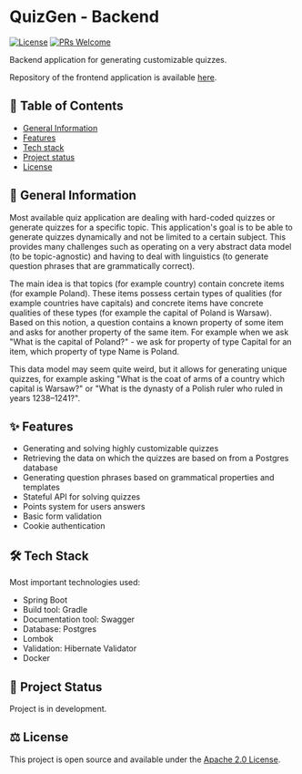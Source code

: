 # QuizGen - Backend

[![License](https://img.shields.io/badge/License-Apache%202.0-blue.svg)](https://opensource.org/licenses/Apache-2.0)
[![PRs Welcome](https://img.shields.io/badge/PRs-welcome-brightgreen.svg)](http://makeapullrequest.com)

Backend application for generating customizable quizzes.

Repository of the frontend application is available [here](https://github.com/mslabek/quizgen-website).


## 📖 Table of Contents

- [General Information](https://github.com/mslabek/quizgen-backend#-general-information)
- [Features](https://github.com/mslabek/quizgen-backend#-features)
- [Tech stack](https://github.com/mslabek/quizgen-backend#-tech-stack)
- [Project status](https://github.com/mslabek/quizgen-backend#-project-status)
- [License](https://github.com/mslabek/quizgen-backend#%EF%B8%8F-license)

## 📝 General Information

Most available quiz application are dealing with hard-coded quizzes or generate quizzes for a specific topic. This application's goal is to be able to generate quizzes dynamically and not be limited to a certain subject. This provides many challenges such as operating on a very abstract data model (to be topic-agnostic) and having to deal with linguistics (to generate question phrases that are grammatically correct).

The main idea is that topics (for example country) contain concrete items (for example Poland). These items possess certain types of qualities (for example countries have capitals) and concrete items have concrete qualities of these types (for example the capital of Poland is Warsaw). Based on this notion, a question contains a known property of some item and asks for another property of the same item. For example when we ask "What is the capital of Poland?" - we ask for property of type Capital for an item, which property of type Name is Poland.

This data model may seem quite weird, but it allows for generating unique quizzes, for example asking "What is the coat of arms of a country which capital is Warsaw?" or "What is the dynasty of a Polish ruler who ruled in years 1238–1241?".

## ✨ Features

- Generating and solving highly customizable quizzes
- Retrieving the data on which the quizzes are based on from a Postgres database
- Generating question phrases based on grammatical properties and templates
- Stateful API for solving quizzes
- Points system for users answers 
- Basic form validation
- Cookie authentication


## 🛠 Tech Stack

Most important technologies used:

- Spring Boot
- Build tool: Gradle
- Documentation tool: Swagger
- Database: Postgres
- Lombok
- Validation: Hibernate Validator
- Docker

## 🌱 Project Status

Project is in development.

## ⚖️ License

This project is open source and available under the [Apache 2.0 License](https://www.apache.org/licenses/LICENSE-2.0).
